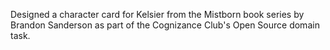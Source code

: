Designed a character card for Kelsier from the Mistborn book series by Brandon Sanderson as part of the Cognizance Club's Open Source domain task.
